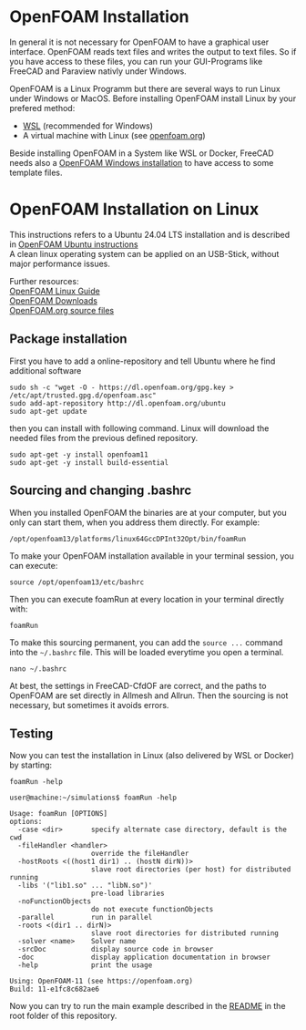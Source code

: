 
OpenFOAM Installation
===============================================================================

In general it is not necessary for OpenFOAM to have a graphical user interface. 
OpenFOAM reads text files and writes the output to text files. 
So if you have access to these files, you can run your GUI-Programs like FreeCAD and Paraview nativly under Windows. 

OpenFOAM is a Linux Programm but there are several ways to run Linux under Windows or MacOS.
Before installing OpenFOAM install Linux by your prefered method:  
* [WSL](windows-subsystem-for-linux.md) (recommended for Windows)
* A virtual machine with Linux 
   (see [openfoam.org](https://openfoam.org/download/windows-vm/))  

Beside installing OpenFOAM in a System like WSL or Docker, FreeCAD needs also a [OpenFOAM Windows installation](freecad-cfdof.md#install-cfdof-dependencies) to have access to some template files.  



OpenFOAM Installation on Linux
===============================================================================

This instructions refers to a Ubuntu 24.04 LTS installation and is described in [OpenFOAM Ubuntu instructions](https://openfoam.org/download/)  
A clean linux operating system can be applied on an USB-Stick, without major performance issues.  

Further resources:  
[OpenFOAM Linux Guide](https://cfd.direct/openfoam/linux-guide/)  
[OpenFOAM Downloads](https://cfd.direct/openfoam/download/)  
[OpenFOAM.org source files](https://github.com/OpenFOAM/OpenFOAM-11)  



Package installation 
---------------------------------------------------------------------
First you have to add a online-repository and tell Ubuntu where he find additional software

    sudo sh -c "wget -O - https://dl.openfoam.org/gpg.key > /etc/apt/trusted.gpg.d/openfoam.asc"
    sudo add-apt-repository http://dl.openfoam.org/ubuntu
    sudo apt-get update

then you can install with following command. 
Linux will download the needed files from the previous defined repository. 

    sudo apt-get -y install openfoam11
    sudo apt-get -y install build-essential



Sourcing and changing .bashrc
---------------------------------------------------------------------
When you installed OpenFOAM the binaries are at your computer, but you only can start them, when you address them directly. 
For example: 

    /opt/openfoam13/platforms/linux64GccDPInt32Opt/bin/foamRun

To make your OpenFOAM installation available in your terminal session, you can execute: 

    source /opt/openfoam13/etc/bashrc

Then you can execute foamRun at every location in your terminal directly with: 

    foamRun


To make this sourcing permanent, you can add the `source ...` command into the `~/.bashrc` file. 
This will be loaded everytime you open a terminal. 

    nano ~/.bashrc


At best, the settings in FreeCAD-CfdOF are correct, and the paths to OpenFOAM are set directly in Allmesh and Allrun. 
Then the sourcing is not necessary, but sometimes it avoids errors. 



Testing
---------------------------------------------------------------------
Now you can test the installation in Linux (also delivered by WSL or Docker) by starting: 

    foamRun -help

~~~
user@machine:~/simulations$ foamRun -help

Usage: foamRun [OPTIONS]
options:
  -case <dir>       specify alternate case directory, default is the cwd
  -fileHandler <handler>
                    override the fileHandler
  -hostRoots <((host1 dir1) .. (hostN dirN))>
                    slave root directories (per host) for distributed running
  -libs '("lib1.so" ... "libN.so")'
                    pre-load libraries
  -noFunctionObjects
                    do not execute functionObjects
  -parallel         run in parallel
  -roots <(dir1 .. dirN)>
                    slave root directories for distributed running
  -solver <name>    Solver name
  -srcDoc           display source code in browser
  -doc              display application documentation in browser
  -help             print the usage

Using: OpenFOAM-11 (see https://openfoam.org)
Build: 11-e1fc8c682ae6
~~~


Now you can try to run the main example described in the [README](../../README.md) in the root folder of this repository. 

